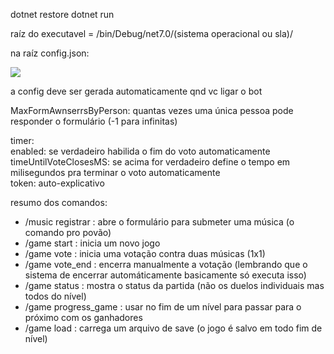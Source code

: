 dotnet restore
dotnet run

raíz do executavel = /bin/Debug/net7.0/(sistema operacional ou sla)/

na raíz config.json:

<img src="https://i.imgur.com/WV3z7T1.png"></img>

a config deve ser gerada automaticamente qnd vc ligar o bot

MaxFormAwnserrsByPerson: quantas vezes uma única pessoa pode responder o formulário (-1 para infinitas)

timer:<br>
  enabled: se verdadeiro habilida o fim do voto automaticamente<br>
  timeUntilVoteClosesMS: se acima for verdadeiro define o tempo em milisegundos pra terminar o voto automaticamente<br>
token: auto-explicativo<br>

resumo dos comandos:
- /music registrar : abre o formulário para submeter uma música (o comando pro povão)
- /game start : inicia um novo jogo
- /game vote : inicia uma votação contra duas músicas (1x1)
- /game vote_end : encerra manualmente a votação (lembrando que o sistema de encerrar automáticamente basicamente só executa isso)
- /game status : mostra o status da partida (não os duelos individuais mas todos do nível)
- /game progress_game : usar no fim de um nível para passar para o próximo com os ganhadores
- /game load : carrega um arquivo de save (o jogo é salvo em todo fim de nível)
